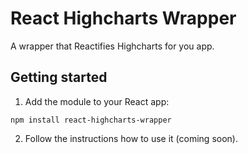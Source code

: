 # React Highcharts Wrapper

A wrapper that Reactifies Highcharts for you app.


## Getting started

1. Add the module to your React app:

`npm install react-highcharts-wrapper`


2. Follow the instructions how to use it (coming soon).
